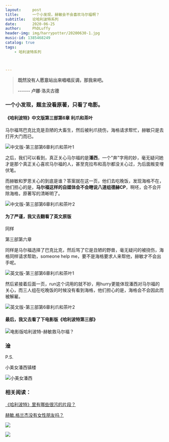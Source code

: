 ```yaml
---
layout:     post
title:      一个小发现，赫敏会不会喜欢马尔福啊？
subtitle:   论哈利波特系列
date:       2020-06-25
author:     PhDLuffy
header-img: img/harrypotter/20200630-1.jpg
music-id: 1385468249
catalog: true
tags:
    - 哈利波特系列



---
```


> **既然没有人愿意站出来唱唱反调，那我来吧。**
>
> **------ 卢娜·洛夫古德**

### 一个小发现，题主没看原著，只看了电影。

#### 《哈利波特》中文版第三部第6章 利爪和茶叶

马尔福骂巴克比克是丑陋的大畜生，然后被利爪挠伤，海格请求帮忙，赫敏只是去打开大门而已。

![中文版-第三部第6章利爪和茶叶1](https://raw.githubusercontent.com/PhDLuffy/PicGo/master/img/20200625163915.jpg)

之后，我们可以看到，真正关心马尔福的是**潘西**，一个"奔"字用的妙，毫无疑问她才是那个真正关心喜欢马尔福的人，甚至克拉布和高尔都没关心过，为后面叛变埋伏笔。

而赫敏和罗恩关心的到底是谁？答案就在这一页，他们去吃晚饭，发现海格不在，他们担心的是，**马尔福这样的自媒体会不会瞎说八道组德赫CP**，啊呸，会不会开除海格，原著写的清晰明了。

![中文版-第三部第6章利爪和茶叶2](https://raw.githubusercontent.com/PhDLuffy/PicGo/master/img/20200625164104.jpg)

#### 为了严谨，我又去翻看了英文原版

同样

第三部第六章

同样是马尔福选择了巴克比克，然后骂了它是丑陋的野兽，毫无疑问的被挠伤，海格同样请求帮助，someone help me，要不是海格要求人来帮他，赫敏才不会出手呢。

![英文版-第三部第6章利爪和茶叶1](https://raw.githubusercontent.com/PhDLuffy/PicGo/master/img/20200625164615.jpg)

然后紧接着后面一页，run这个词用的就不妙，用hurry更能体现潘西对马尔福的关心，而三人组在吃晚饭的时候没有看到海格，他们担心的是，海格会不会因此而被解雇。

![英文版-第三部第6章利爪和茶叶2](https://raw.githubusercontent.com/PhDLuffy/PicGo/master/img/20200625164827.jpg)

#### 最后，我又去看了下电影版《哈利波特第三部》

![电影版哈利波特-赫敏救马尔福？](https://raw.githubusercontent.com/PhDLuffy/PicGo/master/img/20200625165145.jpg)

### 淦

P.S.

小美女潘西镇楼

![小美女潘西](https://raw.githubusercontent.com/PhDLuffy/PicGo/master/img/20200625165356.jpg)

### 相关阅读：

[《哈利波特》里有哪些很污的片段？](https://www.zhihu.com/question/386132327/answer/1140862125 "card")

[赫敏.格兰杰没有女性朋友吗？](https://www.zhihu.com/question/390424837/answer/1191466637 "card")



![](https://raw.githubusercontent.com/PhDLuffy/PicGo/master/img/20200625172316.gif)

![](https://raw.githubusercontent.com/PhDLuffy/PicGo/master/img/20200625172726.jpg)